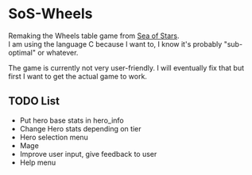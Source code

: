 # SoS-Wheels

Remaking the Wheels table game from [Sea of Stars](https://seaofstarsgame.co/).  
I am using the language C because I want to, I know it's probably "sub-optimal" or whatever.

The game is currently not very user-friendly. I will eventually fix that but first I want to get the
actual game to work.

## TODO List

- Put hero base stats in hero_info
- Change Hero stats depending on tier
- Hero selection menu
- Mage
- Improve user input, give feedback to user
- Help menu
